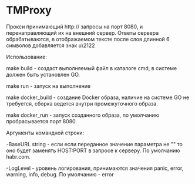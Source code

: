 # TMProxy
Прокси принимающий http:// запросы на порт 8080, и перенаправляющий их на внешний сервер.
Ответы сервера обрабатываются, в отображаемом тексте после слов длинной 6 символов добавляется знак u\2122

Использование:

make build        - создаст выполняемый файл в каталоге cmd, в системе должен быть установлен GO.

make run          - запуск на выполнение 

make docker_build - создание Docker образа, наличие на системе GO не требуется, сборка ведется внутри промежуточного образа.

make docker_run   - запуск созданного образа, по умолчанию пробрасывается порт 8080.

Аргументы командной строки:

-BaseURL string - если если переданное значение параметра не "" то оно будет заменять HOST:PORT в запросе к серверу. По умолчанию habr.com.

-LogLevel - уровень логирования, принимаются значения panic, error, warning, info, debug. По умолчанию - error
